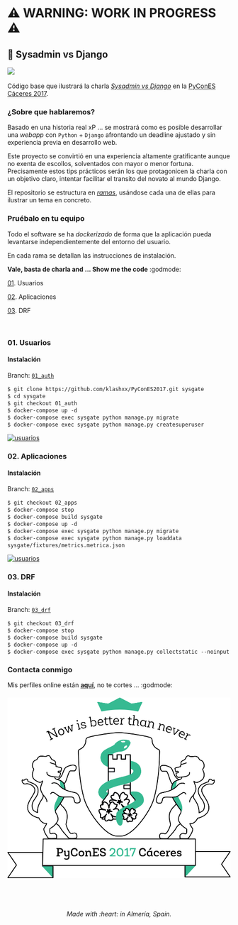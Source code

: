 
# :warning: WARNING: WORK IN PROGRESS :warning:

## :snake: Sysadmin vs Django
[![][license-svg]][license-url]

Código base que ilustrará la charla [*Sysadmin vs Django*](https://2017.es.pycon.org/es/schedule/sysadmin-vs-django/) en la [PyConES Cáceres 2017](http://2017.es.pycon.org/).

### ¿Sobre que hablaremos?

Basado en una historia real xP … se mostrará como es posible desarrollar una *webapp* con `Python` + `Django` afrontando un deadline ajustado y sin experiencia previa en desarrollo web.

Este proyecto se convirtió en una experiencia altamente gratificante aunque no exenta de escollos, solventados con mayor o menor fortuna. Precisamente estos tips prácticos serán los que protagonicen la charla con un objetivo claro, intentar facilitar el transito del novato al mundo Django.

El repositorio se estructura en [*ramas*](https://git-scm.com/docs/git-branch), usándose cada una de ellas para ilustrar un tema en concreto.

### Pruébalo en tu equipo

Todo el software se ha *dockerizado* de forma que la aplicación pueda levantarse independientemente del entorno del usuario.

En cada rama se detallan las instrucciones de instalación.

**Vale, basta de charla and ... Show me the code** :godmode:


[01](#usuarios). Usuarios

[02](#aplicaciones). Aplicaciones

[03](#drf). DRF

<br>

### 01. Usuarios

#### Instalación

Branch: [`01_auth`](https://github.com/klashxx/PyConES2017/tree/01_auth)

```
$ git clone https://github.com/klashxx/PyConES2017.git sysgate
$ cd sysgate
$ git checkout 01_auth
$ docker-compose up -d
$ docker-compose exec sysgate python manage.py migrate
$ docker-compose exec sysgate python manage.py createsuperuser
```

[![usuarios][asciicast-01_auth-png]][asciicast-01_auth-url]

### 02. Aplicaciones

#### Instalación

Branch: [`02_apps`](https://github.com/klashxx/PyConES2017/tree/02_apps)

```
$ git checkout 02_apps
$ docker-compose stop
$ docker-compose build sysgate
$ docker-compose up -d
$ docker-compose exec sysgate python manage.py migrate
$ docker-compose exec sysgate python manage.py loaddata sysgate/fixtures/metrics.metrica.json
```

[![usuarios][asciicast-02_apps-png]][asciicast-02_apps-url]

### 03. DRF

#### Instalación

Branch: [`03_drf`](https://github.com/klashxx/PyConES2017/tree/03_drf)

```
$ git checkout 03_drf
$ docker-compose stop
$ docker-compose build sysgate
$ docker-compose up -d
$ docker-compose exec sysgate python manage.py collectstatic --noinput
```

### Contacta conmigo

Mis perfiles online están [**aquí**](https://klashxx.github.io/about), no te cortes ... :godmode:

<h6 align="center">
<a href="https://2017.es.pycon.org/es/schedule/sysadmin-vs-django/">
  <img src="https://github.com/klashxx/PyConES2017/blob/03_drf/web/sysgate/static/img/logo_pycones17.png">
</a></h6>
<br>
<h6 align="center">Made with :heart: in Almería, Spain.</h6>


[license-svg]: https://img.shields.io/badge/license-MIT-blue.svg
[license-url]: https://opensource.org/licenses/MIT

[asciicast-01_auth-png]: https://asciinema.org/a/133060.png
[asciicast-01_auth-url]: https://asciinema.org/a/133060

[asciicast-02_apps-png]: https://asciinema.org/a/133179.png
[asciicast-02_apps-url]: https://asciinema.org/a/133179
